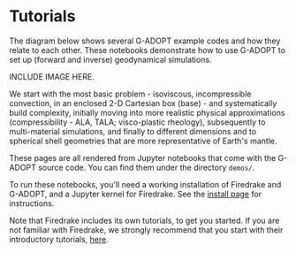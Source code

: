 # Tutorials

The diagram below shows several G-ADOPT example codes and how they
relate to each other.  These notebooks demonstrate how to use G-ADOPT
to set up (forward and inverse) geodynamical simulations.

INCLUDE IMAGE HERE.

We start with the most basic problem - isoviscous, incompressible
convection, in an enclosed 2-D Cartesian box (base) - and
systematically build complexity, initially moving into more realistic
physical approximations (compressibility - ALA, TALA; visco-plastic
rheology), subsequently to multi-material simulations, and finally to
different dimensions and to spherical shell geometries that are more
representative of Earth's mantle.

These pages are all rendered from Jupyter notebooks that come with the
G-ADOPT source code. You can find them under the directory `demos/`.

To run these notebooks, you'll need a working installation of
Firedrake and G-ADOPT, and a Jupyter kernel for Firedrake.  See the
[install page](../install.md) for instructions.

Note that Firedrake includes its own tutorials, to get you started. If
you are not familiar with Firedrake, we strongly recommend that you
start with their introductory tutorials,
[here](https://www.firedrakeproject.org/documentation.html).
